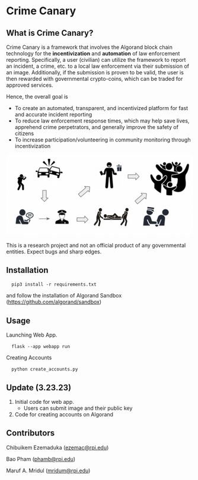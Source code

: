 # Crime Canary

What is Crime Canary?
---------------------

Crime Canary is a framework that involves the Algorand block chain technology for the **incentivization** and **automation** of law enforcement reporting. Specifically, a user (civilian) can utilize the framework to report an incident, a crime, etc. to a local law enforcement via their submission of an image. Additionally, if the submission is proven to be valid, the user is then rewarded with governmental crypto-coins, which can be traded for approved services. 

Hence, the overall goal is
- To create an automated, transparent, and incentivized platform for fast and accurate incident reporting
- To reduce law enforcement response times, which may help save lives, apprehend crime perpetrators, and generally improve the safety of citizens
- To increase participation/volunteering in community monitoring through incentivization

![alt text](https://github.com/AI-and-Blockchain/S23_Crime_Canary/blob/main/images/story.png)


This is a research project and not an official product of any governmental entities. Expect bugs and sharp edges.

## Installation
```
  pip3 install -r requirements.txt
```
and follow the installation of Algorand Sandbox (https://github.com/algorand/sandbox)

## Usage
Launching Web App.
```
  flask --app webapp run
```
Creating Accounts
```
  python create_accounts.py
```

## Update (3.23.23)
1. Initial code for web app.
    - Users can submit image and their public key
2. Code for creating accounts on Algorand

## Contributors
Chibuikem Ezemaduka (ezemac@rpi.edu)

Bao Pham (phamb@rpi.edu)

Maruf A. Mridul (mridum@rpi.edu)
